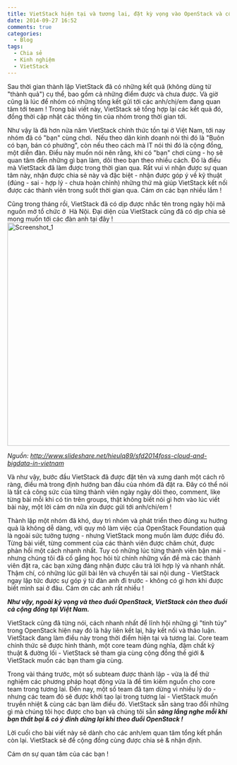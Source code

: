 ```yaml
---
title: VietStack hiện tại và tương lai, đặt kỳ vọng vào OpenStack và cộng đồng.
date: 2014-09-27 16:52
comments: true
categories: 
  - Blog
tags: 
  - Chia sẻ
  - Kinh nghiệm
  - VietStack
---
```

Sau thời gian thành lập VietStack đã có những kết quả (không dùng từ "thành quả") cụ thể, bao gồm cả những điểm được và chưa được. Và giờ cũng là lúc để nhóm có những tổng kết gửi tới các anh/chị/em đang quan tâm tới team ! Trong bài viết này, VietStack sẽ tổng hợp lại các kết quả đó, đồng thời cập nhật các thông tin của nhóm trong thời gian tới.<!--more-->

Như vậy là đã hơn nửa năm VietStack chính thức tồn tại ở Việt Nam, tới nay nhóm đã có "bạn" cùng chơi.  Nếu theo dân kinh doanh nói thì đó là "Buôn có bạn, bán có phường", còn nếu theo cách mà IT nói thì đó là cộng đồng, một diễn đàn. Điều này muốn nói nên rằng, khi có "bạn" chơi cùng - họ sẽ quan tâm đến những gì bạn làm, dõi theo bạn theo nhiều cách. Đó là điều mà VietStack đã làm được trong thời gian qua. Rất vui vì nhận được sự quan tâm này, nhận được chia sẻ này và đặc biệt - nhận được góp ý về kỹ thuật (đúng - sai - hợp lý - chưa hoàn chỉnh) những thứ mà giúp VietStack kết nối được các thành viên trong suốt thời gian qua. Cám ơn các bạn nhiều lắm !

Cũng trong tháng rồi, VietStack đã có dịp được nhắc tên trong ngày hội mã nguồn mở tổ chức ở  Hà Nội. Đại diện của VietStack cũng đã có dịp chia sẻ mong muốn tới các đàn anh tại đây !
<a href="https://vietstack.files.wordpress.com/2014/09/screenshot_1.png"><img class="aligncenter size-large wp-image-313" src="http://vietstack.files.wordpress.com/2014/09/screenshot_1.png?w=630" alt="Screenshot_1" width="630" height="506" /></a>

<em>Nguồn: http://www.slideshare.net/hieulq89/sfd2014foss-cloud-and-bigdata-in-vietnam</em>

Và như vậy, bước đầu VietStack đã được đặt tên và xưng danh một cách rõ ràng, điều mà trong định hướng ban đầu của nhóm đã đặt ra. Đây có thể nói là tất cả công sức của từng thành viên ngày ngày dõi theo, comment, like từng bài mỗi khi có tin trên groups, thật không biết nói gì hơn vào lúc viết bài này, một lời cảm ơn nữa xin được gửi tới anh/chi/em !

Thành lập một nhóm đã khó, duy trì nhóm và phát triển theo đúng xu hướng quả là không dễ dàng, với quy mô làm việc của OpenStack Foundation quả là ngoài sức tưởng tượng - nhưng VietStack mong muốn làm được điều đó. Từng bài viết, từng comment của các thành viên được chăm chút, được phản hồi một cách nhanh nhất. Tuy có những lúc từng thành viên bận mải - nhưng chúng tôi đã cố gắng học hỏi từ chính những vấn đề mà các thành viên đặt ra, các bạn xứng đáng nhận được câu trả lời hợp lý và nhanh nhất. Thậm chí, có những lúc gửi bài lên và chuyển tải sai nội dung - VietStack ngay lập tức được sự góp ý từ đàn anh đi trước - không có gì hơn khi được biết mình sai ở đâu. Cám ơn các anh rất nhiều !

<em><strong>Như vậy, ngoài kỳ vọng và theo đuổi OpenStack, VietStack còn theo đuổi cả cộng đồng tại Việt Nam. </strong></em>

VietStack cũng đã từng nói, cách nhanh nhất để lĩnh hội những gì "tinh túy" trong OpenStack hiện nay đó là hãy liên kết lại, hãy kết nối và thảo luận. VietStack đang làm điều này trong thời điểm hiện tại và tương lai. Core team chính thức sẽ được hình thành, một core team đúng nghĩa, đậm chất kỹ thuật &amp; đường lối - VietStack sẽ tham gia cùng cộng đồng thế giới &amp; VietStack muốn các bạn tham gia cùng.

Trong vài tháng trước, một số subteam được thành lập - vừa là để thử nghiệm các phương pháp hoạt động vừa là để tìm kiếm nguồn cho core team trong tương lai. Đến nay, một số team đã tạm dừng vì nhiều lý do - nhưng các team đó sẽ được khởi tạo lại trong tương lai - VietStack muốn truyền nhiệt &amp; cùng các bạn làm điều đó. VietStack sẵn sàng trao đổi những gì mà chúng tôi học được cho bạn và chúng tôi sẵn<strong><em> sàng lắng nghe mỗi khi bạn thất bại &amp; có ý đinh dừng lại khi theo đuổi OpenStack !</em></strong>

Lời cuối cho bài viết này sẽ dành cho các anh/em quan tâm tổng kết phần còn lại. VietStack sẽ để cộng đồng cùng được chia sẻ &amp; nhận định.

Cám ơn sự quan tâm của các bạn !
